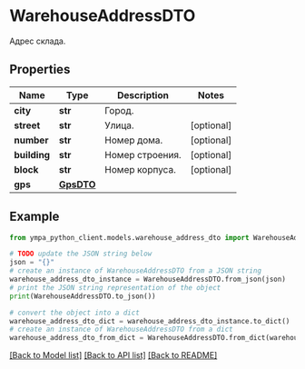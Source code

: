 # WarehouseAddressDTO

Адрес склада.

## Properties

Name | Type | Description | Notes
------------ | ------------- | ------------- | -------------
**city** | **str** | Город. | 
**street** | **str** | Улица. | [optional] 
**number** | **str** | Номер дома. | [optional] 
**building** | **str** | Номер строения. | [optional] 
**block** | **str** | Номер корпуса. | [optional] 
**gps** | [**GpsDTO**](GpsDTO.md) |  | 

## Example

```python
from ympa_python_client.models.warehouse_address_dto import WarehouseAddressDTO

# TODO update the JSON string below
json = "{}"
# create an instance of WarehouseAddressDTO from a JSON string
warehouse_address_dto_instance = WarehouseAddressDTO.from_json(json)
# print the JSON string representation of the object
print(WarehouseAddressDTO.to_json())

# convert the object into a dict
warehouse_address_dto_dict = warehouse_address_dto_instance.to_dict()
# create an instance of WarehouseAddressDTO from a dict
warehouse_address_dto_from_dict = WarehouseAddressDTO.from_dict(warehouse_address_dto_dict)
```
[[Back to Model list]](../README.md#documentation-for-models) [[Back to API list]](../README.md#documentation-for-api-endpoints) [[Back to README]](../README.md)


